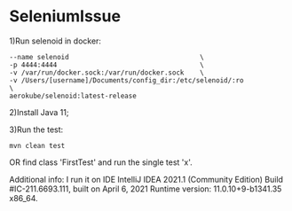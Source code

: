 # SeleniumIssue

1)Run selenoid in docker:
```docker run -d                                   \
--name selenoid                                 \
-p 4444:4444                                    \
-v /var/run/docker.sock:/var/run/docker.sock    \
-v /Users/[username]/Documents/config_dir:/etc/selenoid/:ro              \
aerokube/selenoid:latest-release
```
2)Install Java 11;

3)Run the test:
```
mvn clean test
```
OR find class 'FirstTest' and run the single test 'x'.

Additional info:
I run it on IDE
IntelliJ IDEA 2021.1 (Community Edition)
Build #IC-211.6693.111, built on April 6, 2021
Runtime version: 11.0.10+9-b1341.35 x86_64.

